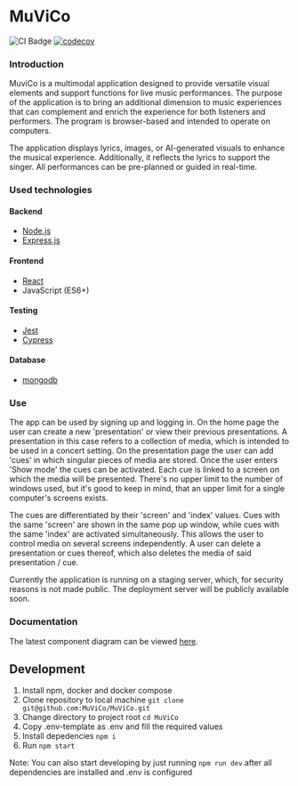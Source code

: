 # MuViCo

![CI Badge](https://github.com/MuViCo/MuViCo/workflows/CI/badge.svg)
[![codecov](https://codecov.io/github/MuViCo/MuViCo/graph/badge.svg?token=B5NR45ODV2)](https://codecov.io/github/MuViCo/MuViCo)

### Introduction

MuviCo is a multimodal application designed to provide versatile visual elements and support functions for live music performances. The purpose of the application is to bring an additional dimension to music experiences that can complement and enrich the experience for both listeners and performers. The program is browser-based and intended to operate on computers.

The application displays lyrics, images, or AI-generated visuals to enhance the musical experience. Additionally, it reflects the lyrics to support the singer. All performances can be pre-planned or guided in real-time.

### Used technologies

#### Backend
- [Node.js](https://nodejs.org/en/learn/getting-started/introduction-to-nodejs)
- [Express.js](https://expressjs.com/en/5x/api.html)

#### Frontend
- [React](https://react.dev/learn)
- JavaScript (ES6+)

#### Testing
- [Jest](https://jestjs.io/docs/tutorial-react)
- [Cypress](https://docs.cypress.io/guides/overview/why-cypress)

#### Database
- [mongodb](https://www.mongodb.com/)

### Use

The app can be used by signing up and logging in. On the home page the user can create a new 'presentation' or view their previous presentations. A presentation in this case refers to a collection of media, which is intended to be used in a concert setting. On the presentation page the user can add 'cues' in which singular pieces of media are stored. Once the user enters 'Show mode' the cues can be activated. Each cue is linked to a screen on which the media will be presented. There's no upper limit to the number of windows used, but it's good to keep in mind, that an upper limit for a single computer's screens exists.

The cues are differentiated by their 'screen' and 'index' values. Cues with the same 'screen' are shown in the same pop up window, while cues with the same 'index' are activated simultaneously. This allows the user to control media on several screens independently. A user can delete a presentation or cues thereof, which also deletes the media of said presentation / cue.

Currently the application is running on a staging server, which, for security reasons is not made public. The deployment server will be publicly available soon.

### Documentation

The latest component diagram can be viewed [here](https://github.com/MuViCo/MuViCo/blob/documentation/documentation/architecture/sprint%202.png).

## Development

1. Install npm, docker and docker compose
2. Clone repository to local machine ```git clone git@github.com:MuViCo/MuViCo.git```
3. Change directory to project root ```cd MuViCo```
4. Copy .env-template as .env and fill the required values
5. Install depedencies ```npm i```
6. Run ```npm start```

Note: You can also start developing by just running ```npm run dev``` after all dependencies are installed and .env is configured
